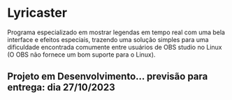 # Lyricaster

Programa especializado em mostrar legendas em tempo real com uma bela interface e efeitos especiais, trazendo uma solução simples para uma dificuldade encontrada comumente entre usuários de OBS studio no Linux (O OBS não fornece um bom suporte para o Linux).

## Projeto em Desenvolvimento... previsão para entrega: dia 27/10/2023
